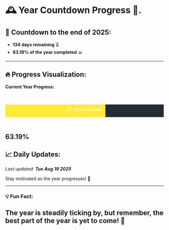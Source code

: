 
# &#x1F570; **Year Countdown Progress** &#x1F389;.

## &#x1F4C5; Countdown to the end of 2025:
- **134 days remaining** &#x23F3;
- **63.19% of the year completed** &#x1F4CA;

---

## &#x1F525; **Progress Visualization**:

**Current Year Progress:**

<br><br>
![Progress Bar](https://raw.githubusercontent.com/dayanidigv/year-countdown-progress/main/progress-bar.svg)
<br><br>

**63.19%**
---

## &#x1F4C8; **Daily Updates**:

_Last updated: **Tue Aug 19 2025**_

Stay motivated as the year progresses! &#x1F680;

--- 

### &#x1F4A1; **Fun Fact:**
The year is steadily ticking by, but remember, the best part of the year is yet to come! &#x1F31F;
---
